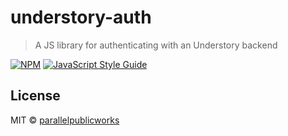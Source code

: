 # understory-auth

> A JS library for authenticating with an Understory backend

[![NPM](https://img.shields.io/npm/v/understory-auth.svg)](https://www.npmjs.com/package/understory-auth) [![JavaScript Style Guide](https://img.shields.io/badge/code_style-standard-brightgreen.svg)](https://standardjs.com)

## License

MIT © [parallelpublicworks](https://github.com/parallelpublicworks)
